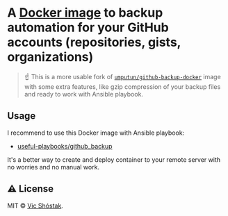 # A [Docker image](https://hub.docker.com/r/koddr/github-backup-automation) to backup automation for your GitHub accounts (repositories, gists, organizations)

> ☝️ This is a more usable fork of [`umputun/github-backup-docker`](https://github.com/umputun/github-backup-docker) image with some extra features, like gzip compression of your backup files and ready to work with Ansible playbook.

## Usage

I recommend to use this Docker image with Ansible playbook:

- [useful-playbooks/github_backup](https://github.com/truewebartisans/useful-playbooks/blob/master/docs/github_backup.md)

It's a better way to create and deploy container to your remote server with no worries and no manual work.

## ⚠️ License

MIT &copy; [Vic Shóstak](https://github.com/koddr).
